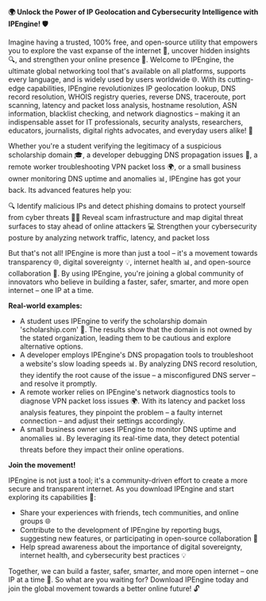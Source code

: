 **🌍 Unlock the Power of IP Geolocation and Cybersecurity Intelligence with IPEngine! 🛡️**

Imagine having a trusted, 100% free, and open-source utility that empowers you to explore the vast expanse of the internet 📡, uncover hidden insights 🔍, and strengthen your online presence 💪. Welcome to IPEngine, the ultimate global networking tool that's available on all platforms, supports every language, and is widely used by users worldwide 🌐. With its cutting-edge capabilities, IPEngine revolutionizes IP geolocation lookup, DNS record resolution, WHOIS registry queries, reverse DNS, traceroute, port scanning, latency and packet loss analysis, hostname resolution, ASN information, blacklist checking, and network diagnostics – making it an indispensable asset for IT professionals, security analysts, researchers, educators, journalists, digital rights advocates, and everyday users alike! 🚀

Whether you're a student verifying the legitimacy of a suspicious scholarship domain 🎓, a developer debugging DNS propagation issues 🤔, a remote worker troubleshooting VPN packet loss 🌍, or a small business owner monitoring DNS uptime and anomalies 📊, IPEngine has got your back. Its advanced features help you:

🔍 Identify malicious IPs and detect phishing domains to protect yourself from cyber threats
🕵️‍♂️ Reveal scam infrastructure and map digital threat surfaces to stay ahead of online attackers
💻 Strengthen your cybersecurity posture by analyzing network traffic, latency, and packet loss

But that's not all! IPEngine is more than just a tool – it's a movement towards transparency 🌐, digital sovereignty 💡, internet health 📊, and open-source collaboration 🔗. By using IPEngine, you're joining a global community of innovators who believe in building a faster, safer, smarter, and more open internet – one IP at a time.

**Real-world examples:**

* A student uses IPEngine to verify the scholarship domain 'scholarship.com' 🤔. The results show that the domain is not owned by the stated organization, leading them to be cautious and explore alternative options.
* A developer employs IPEngine's DNS propagation tools to troubleshoot a website's slow loading speeds 📊. By analyzing DNS record resolution, they identify the root cause of the issue – a misconfigured DNS server – and resolve it promptly.
* A remote worker relies on IPEngine's network diagnostics tools to diagnose VPN packet loss issues 🌍. With its latency and packet loss analysis features, they pinpoint the problem – a faulty internet connection – and adjust their settings accordingly.
* A small business owner uses IPEngine to monitor DNS uptime and anomalies 📊. By leveraging its real-time data, they detect potential threats before they impact their online operations.

**Join the movement!**

IPEngine is not just a tool; it's a community-driven effort to create a more secure and transparent internet. As you download IPEngine and start exploring its capabilities 🔗:

* Share your experiences with friends, tech communities, and online groups 🌐
* Contribute to the development of IPEngine by reporting bugs, suggesting new features, or participating in open-source collaboration 🔗
* Help spread awareness about the importance of digital sovereignty, internet health, and cybersecurity best practices 💡

Together, we can build a faster, safer, smarter, and more open internet – one IP at a time 🚀. So what are you waiting for? Download IPEngine today and join the global movement towards a better online future! 🔓
